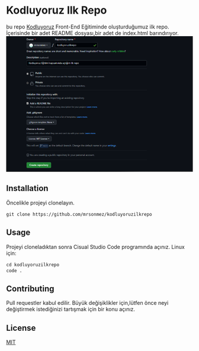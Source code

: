 # Kodluyoruz Ilk Repo
bu repo [Kodluyoruz](https://kodluyoruz.org) Front-End Eğitiminde oluşturduğumuz ilk repo. İçerisinde bir adet README dosyası,bir adet de index.html barındırıyor.
![github](figures/github.png)
## Installation
Öncelikle projeyi clonelayın.
``` git
git clone https://github.com/mrsonmez/kodluyoruzilkrepo
```
## Usage
Projeyi cloneladıktan sonra Cisual Studio Code programında açınız.
Linux için:
```
cd kodluyoruzilkrepo
code .
```
## Contributing
Pull requestler kabul edilir. Büyük değişiklikler için,lütfen önce neyi değiştirmek istediğinizi tartışmak için bir konu açınız.
## License
[MIT](https://opensource.org/licenses/MIT)
